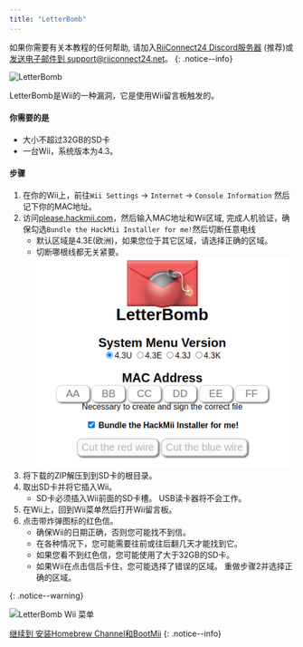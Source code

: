 ```yaml
---
title: "LetterBomb"
---
```


如果你需要有关本教程的任何帮助, 请加入[RiiConnect24 Discord服务器](https://discord.gg/rc24) (推荐)或 [发送电子邮件到 support@riiconnect24.net](mailto:support@riiconnect24.net)。
{: .notice--info}

![LetterBomb](/images/letterbomb.png)

LetterBomb是Wii的一种漏洞，它是使用Wii留言板触发的。

#### 你需要的是
- 大小不超过32GB的SD卡
- 一台Wii，系统版本为4.3。

#### 步骤


1. 在你的Wii上，前往`Wii Settings` -> `Internet` -> `Console Information` 然后记下你的MAC地址。
1. 访问[please.hackmii.com](https://please.hackmii.com)，然后输入MAC地址和Wii区域, 完成人机验证，确保勾选`Bundle the HackMii Installer for me!`然后切断任意电线
   - 默认区域是4.3E(欧洲)，如果您位于其它区域，请选择正确的区域。
   - 切断哪根线都无关紧要。 ![HackMii 屏幕](/images/Wii/LetterBomb-PC.png)
1. 将下载的ZIP解压到到SD卡的根目录。
1. 取出SD卡并将它插入Wii。
   - SD卡必须插入Wii前面的SD卡槽。 USB读卡器将不会工作。
1. 在Wii上，回到Wii菜单然后打开Wii留言板。
1. 点击带炸弹图标的红色信。
   - 确保Wii的日期正确，否则您可能找不到信。
   - 在各种情况下，您可能需要往前或往后翻几天才能找到它。
   - 如果您看不到红色信，您可能使用了大于32GB的SD卡。
   - 如果Wii在点击信后卡住，您可能选择了错误的区域。 重做步骤2并选择正确的区域。


{: .notice--warning}


![LetterBomb Wii 菜单](/images/Wii/LetterBomb-Wii.png)

[继续到 安装Homebrew Channel和BootMii](hbc)
{: .notice--info}
